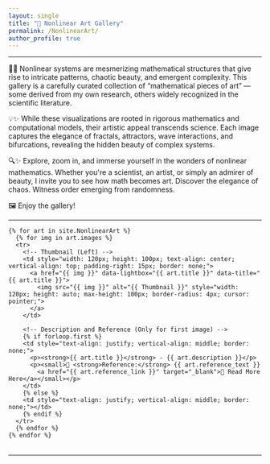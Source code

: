 ```yaml
---
layout: single
title: "🎨 Nonlinear Art Gallery"
permalink: /NonlinearArt/
author_profile: true
---
```


---

🔬✨ Nonlinear systems are mesmerizing mathematical structures that give rise to intricate patterns, chaotic beauty, and emergent complexity. This gallery is a carefully curated collection of “mathematical pieces of art” — some derived from my own research, others widely recognized in the scientific literature.

💡✨ While these visualizations are rooted in rigorous mathematics and computational models, their artistic appeal transcends science. Each image captures the elegance of fractals, attractors, wave interactions, and bifurcations, revealing the hidden beauty of complex systems.

🔍✨ Explore, zoom in, and immerse yourself in the wonders of nonlinear mathematics. Whether you're a scientist, an artist, or simply an admirer of beauty, I invite you to see how math becomes art. Discover the elegance of chaos. Witness order emerging from randomness.

🖼️ Enjoy the gallery!

---

<div class="gallery-container">
  <table style="width: 100%; border-collapse: collapse; border: none; table-layout: fixed;">
    
    {% for art in site.NonlinearArt %}
      {% for img in art.images %}
      <tr>
        <!-- Thumbnail (Left) -->
        <td style="width: 120px; height: 100px; text-align: center; vertical-align: top; padding-right: 15px; border: none;">
          <a href="{{ img }}" data-lightbox="{{ art.title }}" data-title="{{ art.title }}">
            <img src="{{ img }}" alt="{{ Thumbnail }}" style="width: 120px; height: auto; max-height: 100px; border-radius: 4px; cursor: pointer;">
          </a>
        </td>
        
        <!-- Description and Reference (Only for first image) -->
        {% if forloop.first %}
        <td style="text-align: justify; vertical-align: middle; border: none;">
          <p><strong>{{ art.title }}</strong> - {{ art.description }}</p>
          <p><small>📖 <strong>Reference:</strong> {{ art.reference_text }}  
            <a href="{{ art.reference_link }}" target="_blank">🔗 Read More Here</a></small></p>
        </td>
        {% else %}
        <td style="text-align: justify; vertical-align: middle; border: none;"></td>
        {% endif %}
      </tr>
      {% endfor %}
    {% endfor %}
    
  </table>
</div>




---


